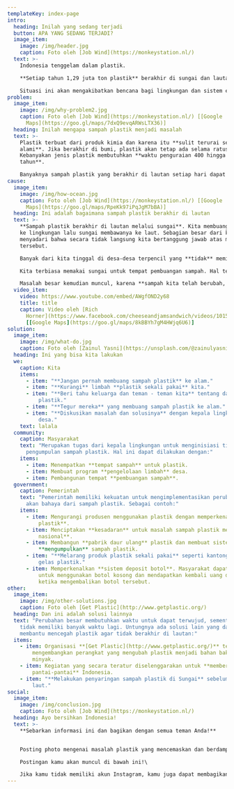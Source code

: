 ```yaml
---
templateKey: index-page
intro:
  heading: Inilah yang sedang terjadi
  button: APA YANG SEDANG TERJADI?
  image_item:
    image: /img/header.jpg
    caption: Foto oleh [Job Wind](https://monkeystation.nl/)
  text: >-
    Indonesia tenggelam dalam plastik.

    **Setiap tahun 1,29 juta ton plastik** berakhir di sungai dan lautan **Indonesia** (sebanding dengan berat 1.000.000 mobil).

    Situasi ini akan mengakibatkan bencana bagi lingkungan dan sistem ekologi.
problem:
  image_item:
    image: /img/why-problem2.jpg
    caption: Foto oleh [Job Wind](https://monkeystation.nl/) [[Google
      Maps](https://goo.gl/maps/7dxQ9evqARWsLTX36)]
  heading: Inilah mengapa sampah plastik menjadi masalah
  text: >-
    Plastik terbuat dari produk kimia dan karena itu **sulit terurai secara
    alami**. Jika berakhir di bumi, plastik akan tetap ada selama ratusan tahun.
    Kebanyakan jenis plastik membutuhkan **waktu penguraian 400 hingga 600
    tahun**. 

    Banyaknya sampah plastik yang berakhir di lautan setiap hari dapat menjadi **bencana lingkungan**.
cause:
  image_item:
    image: /img/how-ocean.jpg
    caption: Foto oleh [Job Wind](https://monkeystation.nl/) [[Google
      Maps](https://goo.gl/maps/RpeKk97iPqJgM7bBA)]
  heading: Ini adalah bagaimana sampah plastik berakhir di lautan
  text: >-
    **Sampah plastik berakhir di lautan melalui sungai**. Kita membuang sampah
    ke lingkungan lalu sungai membawanya ke laut. Sebagian besar dari kita tidak
    menyadari bahwa secara tidak langsung kita bertanggung jawab atas masalah
    tersebut.

    Banyak dari kita tinggal di desa-desa terpencil yang **tidak** memiliki **pengelolaan limbah kolektif**.

    Kita terbiasa memakai sungai untuk tempat pembuangan sampah. Hal tersebut merupakan solusi yang baik pada saat itu. Karena kebanyakan jenis sampah yang dulu kita punyai adalah sampah yang dapat terurai secara alami, karenanya tidak berbahaya bagi alam.

    Masalah besar kemudian muncul, karena **sampah kita telah berubah, namun kebiasaan kita membuang sampah, belum berubah**.
  video_item:
    video: https://www.youtube.com/embed/AWgfOND2y68
    title: title
    caption: Video oleh [Rich
      Horner](https://www.facebook.com/cheeseandjamsandwich/videos/10156598097768183)
      [[Google Maps](https://goo.gl/maps/8kBBYh7gM4HWjq6U6)]
solution:
  image_item:
    image: /img/what-do.jpg
    caption: Foto oleh [Zainul Yasni](https://unsplash.com/@zainulyasni6118)
  heading: Ini yang bisa kita lakukan
  we:
    caption: Kita
    items:
      - item: "**Jangan pernah membuang sampah plastik** ke alam."
      - item: "**Kurangi** limbah **plastik sekali pakai** kita."
      - item: "**Beri tahu keluarga dan teman - teman kita** tentang dampak sampah
          plastik."
      - item: "**Tegur mereka** yang membuang sampah plastik ke alam."
      - item: "**Diskusikan masalah dan solusinya** dengan kepala lingkungan atau kepala
          desa."
    text: lalala
  community:
    caption: Masyarakat
    text: "Merupakan tugas dari kepala lingkungan untuk menginisiasi tindakan
      pengumpulan sampah plastik. Hal ini dapat dilakukan dengan:"
    items:
      - item: Menempatkan **tempat sampah** untuk plastik.
      - item: Membuat program **pengelolaan limbah** desa.
      - item: Pembangunan tempat **pembuangan sampah**.
  government:
    caption: Pemerintah
    text: "Pemerintah memiliki kekuatan untuk mengimplementasikan perubahan besar
      akan bahaya dari sampah plastik. Sebagai contoh:"
    items:
      - item: Mengurangi produsen menggunakan plastik dengan memperkenalkan **pajak
          plastik**.
      - item: Menciptakan **kesadaran** untuk masalah sampah plastik melalui **kampanye
          nasional**.
      - item: Membangun **pabrik daur ulang** plastik dan membuat sistem nasional untuk
          **mengumpulkan** sampah plastik.
      - item: "**Melarang produk plastik sekali pakai** seperti kantong plastik dan
          gelas plastik."
      - item: Memperkenalkan **sistem deposit botol**. Masyarakat dapat membayar deposit
          untuk menggunakan botol kosong dan mendapatkan kembali uang deposit
          ketika mengembalikan botol tersebut.
other:
  image_item:
    image: /img/other-solutions.jpg
    caption: Foto oleh [Get Plastic](http://www.getplastic.org/)
  heading: Dan ini adalah solusi lainnya
  text: "Perubahan besar membutuhkan waktu untuk dapat terwujud, sementara kita
    tidak memiliki banyak waktu lagi. Untungnya ada solusi lain yang dapat
    membantu mencegah plastik agar tidak berakhir di lautan:"
  items:
    - item: Organisasi **[Get Plastic](http://www.getplastic.org/)** telah
        mengembangkan perangkat yang mengubah plastik menjadi bahan bakar
        minyak.
    - item: Kegiatan yang secara teratur diselenggarakan untuk **membersihkan
        pantai-pantai** Indonesia.
    - item: "**Melakukan penyaringan sampah plastik di Sungai** sebelum mencapai
        laut."
social:
  image_item:
    image: /img/conclusion.jpg
    caption: Foto oleh [Job Wind](https://monkeystation.nl/)
  heading: Ayo bersihkan Indonesia!
  text: >-
    **Sebarkan informasi ini dan bagikan dengan semua teman Anda!**


    Posting photo mengenai masalah plastik yang mencemaskan dan berdampak bagi lingkungan kita ke Instagram dengan memberikan hestek **\#membersihkanindonesia**\

    Postingan kamu akan muncul di bawah ini!\

    Jika kamu tidak memiliki akun Instagram, kamu juga dapat membagikan situs web ini di Facebook atau Twitter:
---
```

